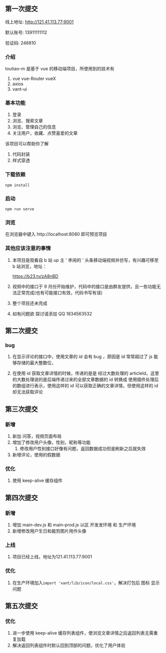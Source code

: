 ## 第一次提交

线上地址: http://121.41.113.77:9001

默认账号: 13911111112

验证码: 246810

### 介绍

toutiao-m 是基于 vue 的移动端项目，所使用到的技术有

1. vue vue-Router vueX
2. axios
3. vant-ui

### 基本功能

1. 登录
2. 浏览、搜索文章
3. 浏览、管理自己的信息
4. 关注用户，收藏、点赞喜爱的文章



该项目可以帮助你了解

1. 代码封装
2. 样式穿透

### 下载依赖

```
npm install
```

### 启动
```
npm run serve
```

### 浏览

在浏览器中键入 http://localhost:8080 即可预览项目



### 其他应该注意的事情

1. 本项目是观看自 b 站 up 主 ' 李闹的 ' 头条移动端视频并仿写，有兴趣可移至 b 站浏览，地址：

   https://b23.tv/zA8nBD

2. 视频中的接口于 9 月份开始维护，代码中的接口是由群友提供，且一些功能无法正常完成(也有可能接口有效，代码书写有误)

3. 整个项目还未完成

4. 如有问题欲 探讨请添加 QQ 1834563532



## 第二次提交

### bug

1. 在显示评论的接口中，使用文章的 id 会有 bug ，原因是 id 常常超过了 js 能够存储的最大整数位，

2. 在使用 id 获取文章详情的时候，传递的是是 经过大数处理的 articleId，这里的大数处理说的是后端传递过来的全部文章数据的 id 转换成 使用插件处理后的数组进行表示，使用这样的 id 可以获取正确的文章详情，但使用这样的 id 却无法获取评论



## 第三次提交

### 新增

1. 新加 问答，视频页面布局
2. 增加了修改用户头像，性别，昵称等功能
   1. 修改用户性别接口好像有问题，返回数据成功但是刷新之后就失效
3. 新增评论，使用的假数据

### 优化

1. 使用  keep-alive 缓存组件



## 第四次提交

### 新增

1. 增加 main-dev.js 和 main-prod.js 以区 开发发环境 和 生产环境 
2. 新增修改用户生日和裁剪图片用作头像

### 上线

1. 项目已经上线，地址为121.41.113.77:9001

### 优化

1. 在生产环境加入`import 'vant/lib/icon/local.css'`，解决打包后 图标 显示问题



## 第五次提交

### 优化

1. 进一步使用 keep-alive 缓存列表组件，使浏览文章详情之后返回列表无需重复加载
2. 解决返回列表组件时默认回到顶部的问题，优化了用户体验
